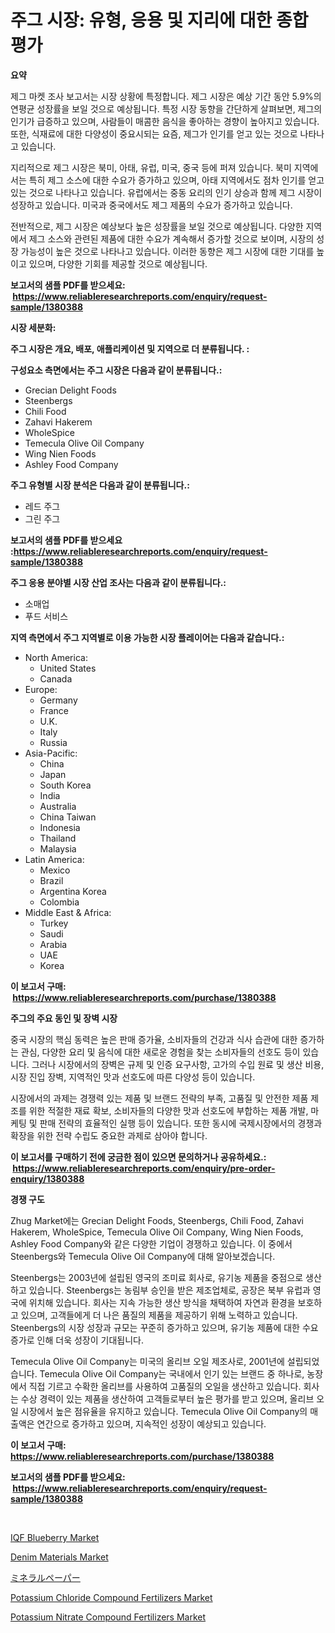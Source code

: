 <p><h1>주그 시장: 유형, 응용 및 지리에 대한 종합 평가</h1></p><p><strong>요약</strong></p>
<p><p>제그 마켓 조사 보고서는 시장 상황에 특정합니다. 제그 시장은 예상 기간 동안 5.9%의 연평균 성장률을 보일 것으로 예상됩니다. 특정 시장 동향을 간단하게 살펴보면, 제그의 인기가 급증하고 있으며, 사람들이 매콤한 음식을 좋아하는 경향이 높아지고 있습니다. 또한, 식재료에 대한 다양성이 중요시되는 요즘, 제그가 인기를 얻고 있는 것으로 나타나고 있습니다.</p><p>지리적으로 제그 시장은 북미, 아태, 유럽, 미국, 중국 등에 퍼져 있습니다. 북미 지역에서는 특히 제그 소스에 대한 수요가 증가하고 있으며, 아태 지역에서도 점차 인기를 얻고 있는 것으로 나타나고 있습니다. 유럽에서는 중동 요리의 인기 상승과 함께 제그 시장이 성장하고 있습니다. 미국과 중국에서도 제그 제품의 수요가 증가하고 있습니다.</p><p>전반적으로, 제그 시장은 예상보다 높은 성장률을 보일 것으로 예상됩니다. 다양한 지역에서 제그 소스와 관련된 제품에 대한 수요가 계속해서 증가할 것으로 보이며, 시장의 성장 가능성이 높은 것으로 나타나고 있습니다. 이러한 동향은 제그 시장에 대한 기대를 높이고 있으며, 다양한 기회를 제공할 것으로 예상됩니다.</p></p>
<p><strong>보고서의 샘플 PDF를 받으세요: &nbsp;<a href="https://www.reliableresearchreports.com/enquiry/request-sample/1380388">https://www.reliableresearchreports.com/enquiry/request-sample/1380388</a></strong></p>
<p><strong>시장 세분화:</strong></p>
<p><strong> 주그 시장은 개요, 배포, 애플리케이션 및 지역으로 더 분류됩니다. :</strong></p>
<p><strong>구성요소 측면에서는 주그 시장은 다음과 같이 분류됩니다.:</strong></p>
<p><ul><li>Grecian Delight Foods</li><li>Steenbergs</li><li>Chili Food</li><li>Zahavi Hakerem</li><li>WholeSpice</li><li>Temecula Olive Oil Company</li><li>Wing Nien Foods</li><li>Ashley Food Company</li></ul></p>
<p><strong> 주그 유형별 시장 분석은 다음과 같이 분류됩니다.:</strong></p>
<p><ul><li>레드 주그</li><li>그린 주그</li></ul></p>
<p><strong>보고서의 샘플 PDF를 받으세요 :<a href="https://www.reliableresearchreports.com/enquiry/request-sample/1380388">https://www.reliableresearchreports.com/enquiry/request-sample/1380388</a></strong></p>
<p><strong> 주그 응용 분야별 시장 산업 조사는 다음과 같이 분류됩니다.:</strong></p>
<p><ul><li>소매업</li><li>푸드 서비스</li></ul></p>
<p><strong>지역 측면에서 주그 지역별로 이용 가능한 시장 플레이어는 다음과 같습니다.:</strong></p>
<p><ul>
    <li>
        North America:
        <ul>
            <li>United States</li>
            <li>Canada</li>
        </ul>
    </li>
    <li>
        Europe:
        <ul>
            <li>Germany</li>
            <li>France</li>
            <li>U.K.</li>
            <li>Italy</li>
            <li>Russia</li>
        </ul>
    </li>
    <li>
        Asia-Pacific:
        <ul>
            <li>China</li>
            <li>Japan</li>
            <li>South Korea</li>
            <li>India</li>
            <li>Australia</li>
            <li>China Taiwan</li>
            <li>Indonesia</li>
            <li>Thailand</li>
            <li>Malaysia</li>
        </ul>
    </li>
    <li>
        Latin America:
        <ul>
            <li>Mexico</li>
            <li>Brazil</li>
            <li>Argentina Korea</li>
            <li>Colombia</li>
        </ul>
    </li>
    <li>
        Middle East & Africa:
        <ul>
            <li>Turkey</li>
            <li>Saudi</li>
            <li>Arabia</li>
            <li>UAE</li>
            <li>Korea</li>
        </ul>
    </li>
    </ul></p>
<p><strong>이 보고서 구매: &nbsp;<a href="https://www.reliableresearchreports.com/purchase/1380388">https://www.reliableresearchreports.com/purchase/1380388</a></strong></p>
<p><strong>주그의 주요 동인 및 장벽 시장</strong></p>
<p><p>중국 시장의 핵심 동력은 높은 판매 증가율, 소비자들의 건강과 식사 습관에 대한 증가하는 관심, 다양한 요리 및 음식에 대한 새로운 경험을 찾는 소비자들의 선호도 등이 있습니다. 그러나 시장에서의 장벽은 규제 및 인증 요구사항, 고가의 수입 원료 및 생산 비용, 시장 진입 장벽, 지역적인 맛과 선호도에 따른 다양성 등이 있습니다.</p><p>시장에서의 과제는 경쟁력 있는 제품 및 브랜드 전략의 부족, 고품질 및 안전한 제품 제조를 위한 적절한 재료 확보, 소비자들의 다양한 맛과 선호도에 부합하는 제품 개발, 마케팅 및 판매 전략의 효율적인 실행 등이 있습니다. 또한 동시에 국제시장에서의 경쟁과 확장을 위한 전략 수립도 중요한 과제로 삼아야 합니다.</p></p>
<p><strong>이 보고서를 구매하기 전에 궁금한 점이 있으면 문의하거나 공유하세요.: &nbsp;<a href="https://www.reliableresearchreports.com/enquiry/pre-order-enquiry/1380388">https://www.reliableresearchreports.com/enquiry/pre-order-enquiry/1380388</a></strong></p>
<p><strong>경쟁 구도</strong></p>
<p><p>Zhug Market에는 Grecian Delight Foods, Steenbergs, Chili Food, Zahavi Hakerem, WholeSpice, Temecula Olive Oil Company, Wing Nien Foods, Ashley Food Company와 같은 다양한 기업이 경쟁하고 있습니다. 이 중에서 Steenbergs와 Temecula Olive Oil Company에 대해 알아보겠습니다.</p><p>Steenbergs는 2003년에 설립된 영국의 조미료 회사로, 유기농 제품을 중점으로 생산하고 있습니다. Steenbergs는 농림부 승인을 받은 제조업체로, 공장은 북부 유럽과 영국에 위치해 있습니다. 회사는 지속 가능한 생산 방식을 채택하여 자연과 환경을 보호하고 있으며, 고객들에게 더 나은 품질의 제품을 제공하기 위해 노력하고 있습니다. Steenbergs의 시장 성장과 규모는 꾸준히 증가하고 있으며, 유기농 제품에 대한 수요 증가로 인해 더욱 성장이 기대됩니다.</p><p>Temecula Olive Oil Company는 미국의 올리브 오일 제조사로, 2001년에 설립되었습니다. Temecula Olive Oil Company는 국내에서 인기 있는 브랜드 중 하나로, 농장에서 직접 기르고 수확한 올리브를 사용하여 고품질의 오일을 생산하고 있습니다. 회사는 수상 경력이 있는 제품을 생산하여 고객들로부터 높은 평가를 받고 있으며, 올리브 오일 시장에서 높은 점유율을 유지하고 있습니다. Temecula Olive Oil Company의 매출액은 연간으로 증가하고 있으며, 지속적인 성장이 예상되고 있습니다.</p></p>
<p><strong>이 보고서 구매: &nbsp; <a href="https://www.reliableresearchreports.com/purchase/1380388">https://www.reliableresearchreports.com/purchase/1380388</a></strong></p>
<p><strong>보고서의 샘플 PDF를 받으세요: &nbsp;<a href="https://www.reliableresearchreports.com/enquiry/request-sample/1380388">https://www.reliableresearchreports.com/enquiry/request-sample/1380388</a></strong><strong></strong></p>
<p>&nbsp;</p>
<p><p><a href="https://view.publitas.com/reportprime-1/iqf-blueberry-market-provides-a-comprehensive-analysis-including-a-macro-overview-of-the-market-as-well-as-micro-details-such-as-market-size-and-competitive-landscape/">IQF Blueberry Market</a></p><p><a href="https://three-jumbo-f6d.notion.site/Denim-Materials-Market-Size-Reflecting-a-Forecast-Till-2031-Market-By-Type-By-Application-and-By-G-82edaedb536a494e9fca6026d06a0851">Denim Materials Market</a></p><p><a href="https://github.com/bevdtkn4419963/Market-Research-Report-List-1/blob/main/6996971193141.md">ミネラルペーパー</a></p><p><a href="https://issuu.com/reportprime-2/docs/potassium-chloride-compound-fertilizers-market-siz">Potassium Chloride Compound Fertilizers Market</a></p><p><a href="https://issuu.com/reportprime-2/docs/potassium-nitrate-compound-fertilizers-market-size">Potassium Nitrate Compound Fertilizers Market</a></p></p>
